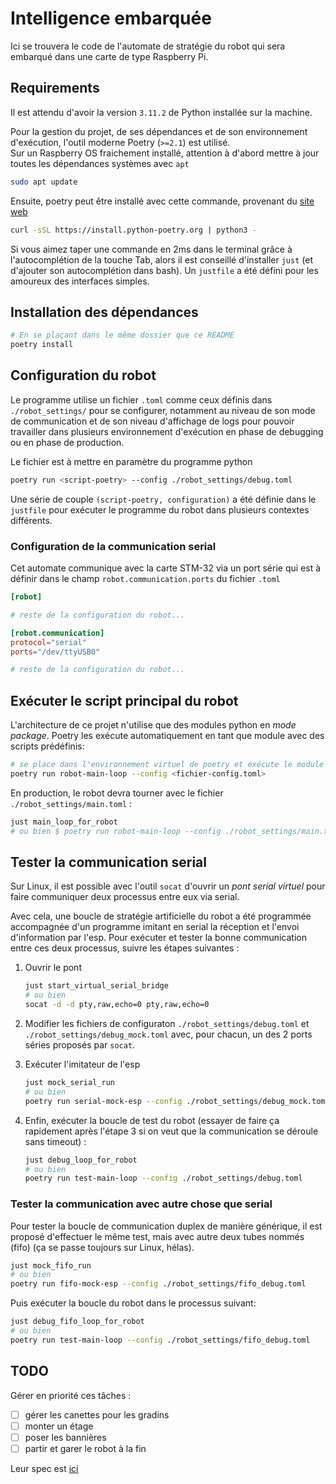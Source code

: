 # Intelligence embarquée

Ici se trouvera le code de l'automate de stratégie du robot qui sera embarqué
dans une carte de type Raspberry Pi.

## Requirements

Il est attendu d'avoir la version `3.11.2` de Python installée sur la machine.

Pour la gestion du projet, de ses dépendances et de son environnement
d'exécution, l'outil moderne Poetry (`>=2.1`) est utilisé.  
Sur un Raspberry OS fraichement installé, attention à d'abord mettre à jour
toutes les dépendances systèmes avec `apt`

```sh
sudo apt update
```

Ensuite, poetry peut être installé avec cette commande, provenant du [site
web](https://python-poetry.org/docs/#installing-with-the-official-installer)

```sh
curl -sSL https://install.python-poetry.org | python3 -
```

Si vous aimez taper une commande en 2ms dans le terminal grâce à
l'autocomplétion de la touche Tab, alors il est conseillé d'installer
`just` (et d'ajouter son autocomplétion dans bash). Un `justfile` a été défini
pour les amoureux des interfaces simples.

## Installation des dépendances

```sh
# En se plaçant dans le même dossier que ce README
poetry install
```

## Configuration du robot

Le programme utilise un fichier `.toml` comme ceux définis dans
`./robot_settings/` pour se configurer, notamment au niveau de son mode de
communication et de son niveau d'affichage de logs pour pouvoir travailler dans
plusieurs environnement d'exécution en phase de debugging ou en phase de
production.

Le fichier est à mettre en paramètre du programme python

```sh
poetry run <script-poetry> --config ./robot_settings/debug.toml
```

Une série de couple `(script-poetry, configuration)` a été définie dans le
`justfile` pour exécuter le programme du robot dans plusieurs contextes
différents.

### Configuration de la communication serial

Cet automate communique avec la carte STM-32 via un port série qui est à
définir dans le champ `robot.communication.ports` du fichier `.toml`

```toml
[robot]

# reste de la configuration du robot...

[robot.communication]
protocol="serial"
ports="/dev/ttyUSB0"

# reste de la configuration du robot...
```

## Exécuter le script principal du robot

L'architecture de ce projet n'utilise que des modules python en *mode package*.
Poetry les exécute automatiquement en tant que module avec des scripts
prédéfinis:

```sh
# se place dans l'environnement virtuel de poetry et exécute le module main
poetry run robot-main-loop --config <fichier-config.toml>
```

En production, le robot devra tourner avec le fichier
`./robot_settings/main.toml` :

```sh
just main_loop_for_robot
# ou bien $ poetry run robot-main-loop --config ./robot_settings/main.toml
```

## Tester la communication serial

Sur Linux, il est possible avec l'outil `socat` d'ouvrir un *pont serial
virtuel* pour faire communiquer deux processus entre eux via serial.

Avec cela, une boucle de stratégie artificielle du robot a été programmée
accompagnée d'un programme imitant en serial la réception et l'envoi
d'information par l'esp. Pour exécuter et tester la bonne communication entre
ces deux processus, suivre les étapes suivantes :

1. Ouvrir le pont

   ```sh
   just start_virtual_serial_bridge
   # ou bien
   socat -d -d pty,raw,echo=0 pty,raw,echo=0
   ```

2. Modifier les fichiers de configuraton `./robot_settings/debug.toml` et
   `./robot_settings/debug_mock.toml` avec, pour chacun, un des 2 ports séries
   proposés par `socat`.

3. Exécuter l'imitateur de l'esp

   ```sh
   just mock_serial_run
   # ou bien
   poetry run serial-mock-esp --config ./robot_settings/debug_mock.toml
   ```

4. Enfin, exécuter la boucle de test du robot (essayer de faire ça rapidement
   après l'étape 3 si on veut que la communication se déroule sans timeout) :

   ```sh
   just debug_loop_for_robot
   # ou bien
   poetry run test-main-loop --config ./robot_settings/debug.toml
   ```

### Tester la communication avec autre chose que serial

Pour tester la boucle de communication duplex de manière générique, il est
proposé d'effectuer le même test, mais avec autre deux tubes nommés (fifo) (ça
se passe toujours sur Linux, hélas).

```sh
just mock_fifo_run
# ou bien
poetry run fifo-mock-esp --config ./robot_settings/fifo_debug.toml
```

Puis exécuter la boucle du robot dans le processus suivant:

```sh
just debug_fifo_loop_for_robot
# ou bien
poetry run test-main-loop --config ./robot_settings/fifo_debug.toml
```

## TODO

Gérer en priorité ces tâches :

- [ ] gérer les canettes pour les gradins
- [ ] monter un étage
- [ ] poser les bannières
- [ ] partir et garer le robot à la fin

Leur spec est [ici](https://www.eurobot.org/wp-content/uploads/2024/10/Eurobot2025_Rules.pdf)
